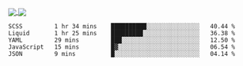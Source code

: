 <a href="https://www.mvuljevas.com">
    <img align="center" src="https://github-readme-stats.vercel.app/api?username=mvuljevas&show_icons=true&theme=dracula" />
</a>
<a href="https://www.mvuljevas.com">
    <img align="center" src="https://github-readme-stats.vercel.app/api/top-langs/?username=mvuljevas&theme=dracula&layout=compact" />
</a>

<br>

<!--START_SECTION:waka-->
```text
SCSS         1 hr 34 mins    ██████████░░░░░░░░░░░░░░░   40.44 % 
Liquid       1 hr 25 mins    █████████░░░░░░░░░░░░░░░░   36.38 % 
YAML         29 mins         ███░░░░░░░░░░░░░░░░░░░░░░   12.50 % 
JavaScript   15 mins         █▓░░░░░░░░░░░░░░░░░░░░░░░   06.54 % 
JSON         9 mins          █░░░░░░░░░░░░░░░░░░░░░░░░   04.14 % 
```
<!--END_SECTION:waka-->

